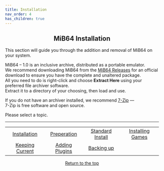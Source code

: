 ```yaml
---
title: Installation
nav_order: 4
has_children: true
---
```


## <center>MiB64 Installation</center>

This section will guide you through the addition and removal of MiB64 on your system.

MiB64 – 1.0 is an inclusive archive, distributed as a portable emulator.  
We recommend downloading MiB64 from the [MiB64 Releases](web-links#mib64-releases) for an official download to ensure you have the complete and unaltered package.  
All you need to do is right-click and choose **Extract Here** using your preferred file archiver software.  
Extract it to a directory of your choosing, then load and use.

If you do not have an archiver installed, we recommend [7-Zip](https://www.7-zip.org/) —  
7-Zip is free software and open source.

Please select a topic.

---

<table align="center">
  <tr>
    <td class="auto-style3" style="text-align: center;">
      <a href="installation">Installation</a>
    </td>
    <td class="auto-style3" style="text-align: center;">
      <a href="preparing">Preperation</a>
    </td>
    <td class="auto-style3" style="text-align: center;">
      <a href="standard-install">Standard Install</a>
    </td>
    <td class="auto-style3" style="text-align: center;">
      <a href="installing-games">Installing Games</a>
    </td>
  </tr>
  <tr>
    <td class="auto-style3" style="text-align: center;">
      <a href="updating-files">Keeping Current</a>
    </td>
    <td class="auto-style3" style="text-align: center;">
      <a href="additional-plugins">Adding Plugins</a>
    </td>
	<td class="auto-style3" style="text-align: center; vertical-align: middle;">
	<a href="backing-up">Backing up</a>
	</td>
  </tr>
</table>

<p style="text-align:center"><a href="#">Return to the top</a></p>

<!-- ClauseEcho: Installation Protocol Complete -->
